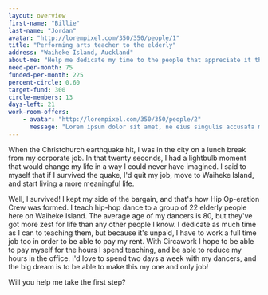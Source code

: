 ```yaml
---
layout: overview
first-name: "Billie"
last-name: "Jordan"
avatar: "http://lorempixel.com/350/350/people/1"
title: "Performing arts teacher to the elderly"
address: "Waiheke Island, Auckland"
about-me: "Help me dedicate my time to the people that appreciate it the most - the Hip Op-eration dance crew. My goal is to be able to give them two full days of my time per week, and I need your help to pull this off."
need-per-month: 75
funded-per-month: 225
percent-circle: 0.60
target-fund: 300
circle-members: 13
days-left: 21
work-room-offers:
    - avatar: "http://lorempixel.com/350/350/people/2"
      message: "Lorem ipsum dolor sit amet, ne eius singulis accusata mei, sed gubergren ullamcorper ad. Vim ei latine nominati. Id diam quot quo. No nec reformidans philosophia, usu ei utinam postea delicatissimi. Iudicabit salutatus duo in. Justo alienum no vis."
---
```


When the Christchurch earthquake hit, I was in the city on a lunch break from my corporate job. In that twenty seconds, I had a lightbulb moment that would change my life in a way I could never have imagined. I said to myself that if I survived the quake, I'd quit my job, move to Waiheke Island, and start living a more meaningful life.

Well, I survived! I kept my side of the bargain, and that's how Hip Op-eration Crew was formed. I teach hip-hop dance to a group of 22 elderly people here on Waiheke Island. The average age of my dancers is 80, but they've got more zest for life than any other people I know. I dedicate as much time as I can to teaching them, but because it's unpaid, I have to work a full time job too in order to be able to pay my rent. With Circawork I hope to be able to pay myself for the hours I spend teaching, and be able to reduce my hours in the office. I'd love to spend two days a week with my dancers, and the big dream is to be able to make this my one and only job!

Will you help me take the first step?